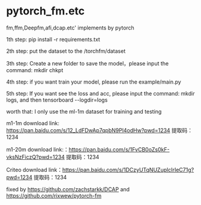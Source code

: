 # pytorch_fm.etc
fm,ffm,Deepfm,afi,dcap.etc' implements by pytorch

1th step: pip install -r requirements.txt

2th step: put the dataset to the /torchfm/dataset

3th step: Create a new folder to save the model，please input the command: mkdir chkpt

4th step: if you want train your model, please run the example/main.py 

5th step: If you want see the loss and acc, please input the command: mkdir logs, and then tensorboard --logdir=logs

worth that: I only use the ml-1m dataset for training and testing

m1-1m download link: https://pan.baidu.com/s/12_LdFDwAp7qpbN9Pl4odHw?pwd=1234 提取码：1234 

m1-20m download link:：https://pan.baidu.com/s/1FvCB0oZs0kF-vksNzFiczQ?pwd=1234 提取码：1234 

Criteo download link：https://pan.baidu.com/s/1DCzyUTqNUZuplcIrIeC71g?pwd=1234 提取码：1234 

fixed by https://github.com/zachstarkk/DCAP and https://github.com/rixwew/pytorch-fm
